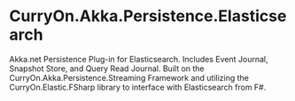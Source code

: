 ﻿# CurryOn.Akka.Persistence.Elasticsearch
Akka.net Persistence Plug-in for Elasticsearch.  Includes Event Journal, Snapshot Store, and Query Read Journal.  Built on the CurryOn.Akka.Persistence.Streaming Framework and utilizing the CurryOn.Elastic.FSharp library to interface with Elasticsearch from F#.